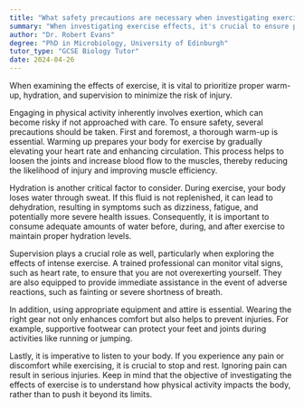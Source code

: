 ```yaml
---
title: "What safety precautions are necessary when investigating exercise effects?"
summary: "When investigating exercise effects, it's crucial to ensure proper warm-up, hydration, and supervision to prevent injuries."
author: "Dr. Robert Evans"
degree: "PhD in Microbiology, University of Edinburgh"
tutor_type: "GCSE Biology Tutor"
date: 2024-04-26
---
```


When examining the effects of exercise, it is vital to prioritize proper warm-up, hydration, and supervision to minimize the risk of injury.

Engaging in physical activity inherently involves exertion, which can become risky if not approached with care. To ensure safety, several precautions should be taken. First and foremost, a thorough warm-up is essential. Warming up prepares your body for exercise by gradually elevating your heart rate and enhancing circulation. This process helps to loosen the joints and increase blood flow to the muscles, thereby reducing the likelihood of injury and improving muscle efficiency.

Hydration is another critical factor to consider. During exercise, your body loses water through sweat. If this fluid is not replenished, it can lead to dehydration, resulting in symptoms such as dizziness, fatigue, and potentially more severe health issues. Consequently, it is important to consume adequate amounts of water before, during, and after exercise to maintain proper hydration levels.

Supervision plays a crucial role as well, particularly when exploring the effects of intense exercise. A trained professional can monitor vital signs, such as heart rate, to ensure that you are not overexerting yourself. They are also equipped to provide immediate assistance in the event of adverse reactions, such as fainting or severe shortness of breath.

In addition, using appropriate equipment and attire is essential. Wearing the right gear not only enhances comfort but also helps to prevent injuries. For example, supportive footwear can protect your feet and joints during activities like running or jumping.

Lastly, it is imperative to listen to your body. If you experience any pain or discomfort while exercising, it is crucial to stop and rest. Ignoring pain can result in serious injuries. Keep in mind that the objective of investigating the effects of exercise is to understand how physical activity impacts the body, rather than to push it beyond its limits.
    